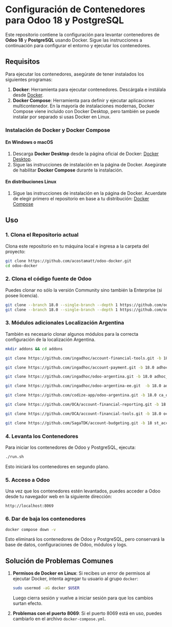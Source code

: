 
# Configuración de Contenedores para Odoo 18 y PostgreSQL

Este repositorio contiene la configuración para levantar contenedores de **Odoo 18** y **PostgreSQL** usando Docker. Sigue las instrucciones a continuación para configurar el entorno y ejecutar los contenedores.

## Requisitos

Para ejecutar los contenedores, asegúrate de tener instalados los siguientes programas:

1. **Docker**: Herramienta para ejecutar contenedores. Descárgala e instálala desde [Docker](https://www.docker.com/get-started).
2. **Docker Compose**: Herramienta para definir y ejecutar aplicaciones multicontenedor. En la mayoría de instalaciones modernas, Docker Compose viene incluido con Docker Desktop, pero también se puede instalar por separado si usas Docker en Linux.

### Instalación de Docker y Docker Compose

#### En Windows o macOS
1. Descarga **Docker Desktop** desde la página oficial de Docker: [Docker Desktop](https://www.docker.com/products/docker-desktop).
2. Sigue las instrucciones de instalación en la página de Docker. Asegúrate de habilitar **Docker Compose** durante la instalación.

#### En distribuciones Linux
1. Sigue las instrucciones de instalación en la página de Docker. Acuerdate de elegir primero el repositorio en base a tu distribución: [Docker Compose](https://docs.docker.com/compose/install/linux/)

## Uso

### 1. Clona el Repositorio actual
Clona este repositorio en tu máquina local e ingresa a la carpeta del proyecto:

```bash
git clone https://github.com/acostamatt/odoo-docker.git
cd odoo-docker
```

### 2. Clona el código fuente de Odoo
Puedes clonar no sólo la versión Community sino también la Enterprise (si posee licencia).

```bash
git clone --branch 18.0 --single-branch --depth 1 https://github.com/odoo/odoo.git community
git clone --branch 18.0 --single-branch --depth 1 https://github.com/odoo/enterprise.git
```

### 3. Módulos adicionales Localización Argentina
También es necesario clonar algunos módulos para la correcta configuración de la localización Argentina.

```bash
mkdir addons && cd addons

git clone https://github.com/ingadhoc/account-financial-tools.git -b 18.0 adhoc_account_financial_tools

git clone https://github.com/ingadhoc/account-payment.git -b 18.0 adhoc_account_payment

git clone https://github.com/ingadhoc/odoo-argentina.git -b 18.0 adhoc_odoo_argentina

git clone https://github.com/ingadhoc/odoo-argentina-ee.git  -b 18.0 adhoc_odoo_argentina_ea

git clone https://github.com/codize-app/odoo-argentina.git -b 18.0 ca_odoo_argentina

git clone https://github.com/OCA/account-financial-reporting.git -b 18.0 oca_account_financial_reporting

git clone https://github.com/OCA/account-financial-tools.git -b 18.0 oca_account_financial_tools

git clone https://github.com/SagaTDK/account-budgeting.git -b 18 st_account_budgeting

```

### 4. Levanta los Contenedores

Para iniciar los contenedores de Odoo y PostgreSQL, ejecuta:

```bash
./run.sh
```

Esto iniciará los contenedores en segundo plano.

### 5. Acceso a Odoo

Una vez que los contenedores estén levantados, puedes acceder a Odoo desde tu navegador web en la siguiente dirección:

```plaintext
http://localhost:8069
```
### 6. Dar de baja los contenedores

```bash
docker compose down -v
```
Esto eliminará los contenedores de Odoo y PostgreSQL, pero conservará la base de datos, configuraciones de Odoo, módulos y logs.

## Solución de Problemas Comunes

1. **Permisos de Docker en Linux**: Si recibes un error de permisos al ejecutar Docker, intenta agregar tu usuario al grupo `docker`:

   ```bash
   sudo usermod -aG docker $USER
   ```

   Luego cierra sesión y vuelve a iniciar sesión para que los cambios surtan efecto.

2. **Problemas con el puerto 8069**: Si el puerto 8069 está en uso, puedes cambiarlo en el archivo `docker-compose.yml`.
